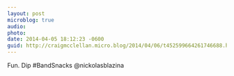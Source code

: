 ```yaml
---
layout: post
microblog: true
audio: 
photo: 
date: 2014-04-05 18:12:23 -0600
guid: http://craigmcclellan.micro.blog/2014/04/06/t452599664261746688.html
---
```

Fun. Dip #BandSnacks @nickolasblazina
